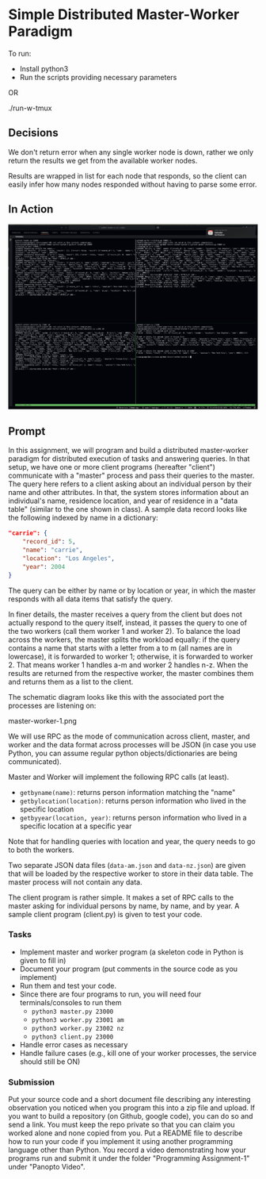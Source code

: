 # Simple Distributed Master-Worker Paradigm

To run:
- Install python3
- Run the scripts providing necessary parameters

OR

./run-w-tmux

## Decisions

We don't return error when any single worker node is down, rather we only return the results we get from the available worker nodes.

Results are wrapped in list for each node that responds, so the client can easily infer how many nodes responded without having to parse some error.

## In Action

![alt text](image.png)

## Prompt

In this assignment, we will program and build a distributed master-worker paradigm for distributed execution of tasks and answering queries. In that setup, we have one or more client programs (hereafter "client") communicate with a "master" process and pass their queries to the master. The query here refers to a client asking about an individual person by their name and other attributes. In that, the system stores information about an individual's name, residence location, and year of residence in a "data table" (similar to the one shown in class). A sample data record looks like the following indexed by name in a dictionary:

```json
"carrie": {
    "record_id": 5,
    "name": "carrie",
    "location": "Los Angeles",
    "year": 2004
}
```

The query can be either by name or by location or year, in which the master responds with all data items that satisfy the query.

In finer details, the master receives a query from the client but does not actually respond to the query itself, instead, it passes the query to one of the two workers (call them worker 1 and worker 2). To balance the load across the workers, the master splits the workload equally: if the query contains a name that starts with a letter from a to m (all names are in lowercase), it is forwarded to worker 1; otherwise, it is forwarded to worker 2. That means worker 1 handles a-m and worker 2 handles n-z. When the results are returned from the respective worker, the master combines them and returns them as a list to the client.

The schematic diagram looks like this with the associated port the processes are listening on:

master-worker-1.png

We will use RPC as the mode of communication across client, master, and worker and the data format across processes will be JSON (in case you use Python, you can assume regular python objects/dictionaries are being communicated).

Master and Worker will implement the following RPC calls (at least).

- `getbyname(name)`: returns person information matching the "name"
- `getbylocation(location)`: returns person information who lived in the specific location
- `getbyyear(location, year)`: returns person information who lived in a specific location at a specific year

Note that for handling queries with location and year, the query needs to go to both the workers.

Two separate JSON data files (`data-am.json` and `data-nz.json`) are given that will be loaded by the respective worker to store in their data table. The master process will not contain any data.

The client program is rather simple. It makes a set of RPC calls to the master asking for individual persons by name, by name, and by year. A sample client program (client.py) is given to test your code.

### Tasks

- Implement master and worker program (a skeleton code in Python is given to fill in)
- Document your program (put comments in the source code as you implement)
- Run them and test your code.
- Since there are four programs to run, you will need four terminals/consoles to run them 
  - `python3 master.py 23000`
  - `python3 worker.py 23001 am`
  - `python3 worker.py 23002 nz`
  - `python3 client.py 23000`
- Handle error cases as necessary
- Handle failure cases (e.g., kill one of your worker processes, the service should still be ON)

### Submission

Put your source code and a short document file describing any interesting observation you noticed when you program this into a zip file and upload.
If you want to build a repository (on Github, google code), you can do so and send a link. You must keep the repo private so that you can claim you worked alone and none copied from you.
Put a README file to describe how to run your code if you implement it using another programming language other than Python.
You record a video demonstrating how your programs run and submit it under the folder "Programming Assignment-1" under "Panopto Video".
